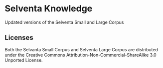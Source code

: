 Selventa Knowledge
==================
Updated versions of the Selventa Small and Large Corpus

Licenses
--------
Both the Selvanta Small Corpus and Selventa Large Corpus are distributed under
the Creative Commons Attribution-Non-Commercial-ShareAlike 3.0 Unported
License.